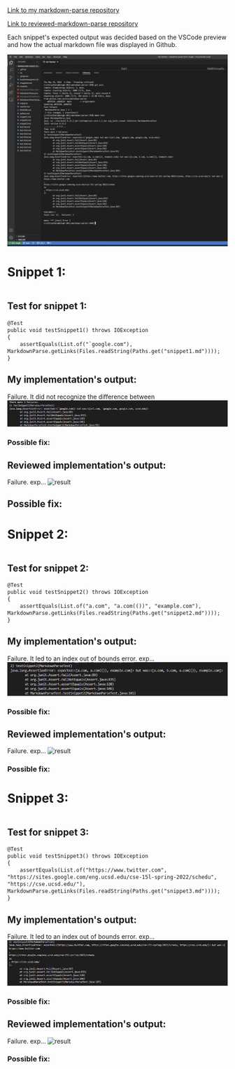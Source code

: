 [Link to my markdown-parse repository]()

[Link to reviewed-markdown-parse repository]()

Each snippet's expected output was decided based on the VSCode preview and how the actual markdown file was displayed in Github.

![result](lab4/withfixMain.png)

# Snippet 1:
```

```

## Test for snippet 1:
```
@Test
public void testSnippet1() throws IOException
{
    assertEquals(List.of("`google.com"), MarkdownParse.getLinks(Files.readString(Paths.get("snippet1.md"))));
}
```

## My implementation's output:

Failure. It did not recognize the difference between
![result](lab4/withfixtest1.png)

### Possible fix:

## Reviewed implementation's output:

Failure. exp...
![result]()

## Possible fix:

# Snippet 2:
```

```

## Test for snippet 2:
```
@Test
public void testSnippet2() throws IOException
{
    assertEquals(List.of("a.com", "a.com(())", "example.com"), MarkdownParse.getLinks(Files.readString(Paths.get("snippet2.md"))));
}
```

## My implementation's output:

Failure. It led to an index out of bounds error. exp...
![result](lab4/withfixtest2.png)

### Possible fix:

## Reviewed implementation's output:

Failure. exp...
![result]()

### Possible fix:

# Snippet 3:
```

```

## Test for snippet 3:
```
@Test
public void testSnippet3() throws IOException
{
    assertEquals(List.of("https://www.twitter.com", "https://sites.google.com/eng.ucsd.edu/cse-15l-spring-2022/schedu", "https://cse.ucsd.edu/"), MarkdownParse.getLinks(Files.readString(Paths.get("snippet3.md"))));
}
```

## My implementation's output:

Failure. It led to an index out of bounds error. exp...
![result](lab4/withfixtest3.png)

### Possible fix:

## Reviewed implementation's output:

Failure. exp...
![result]()

### Possible fix: